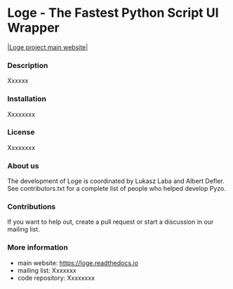 # Loge - The Fastest Python Script UI Wrapper

[|Loge project main website|](https://loge.readthedocs.io)


### Description

Xxxxxx


### Installation

Xxxxxxxx


### License

Xxxxxxxx


### About us

The development of Loge is coordinated by Lukasz Laba and Albert Defler. See contributors.txt
for a complete list of people who helped develop Pyzo.


### Contributions

If you want to help out, create a pull request or start a discussion
in our mailing list.


### More information

* main website: https://loge.readthedocs.io
* mailing list: Xxxxxxx
* code repository: Xxxxxxxx